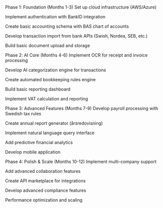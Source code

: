 Phase 1: Foundation (Months 1-3)
Set up cloud infrastructure (AWS/Azure)

Implement authentication with BankID integration

Create basic accounting schema with BAS chart of accounts

Develop transaction import from bank APIs (Swish, Nordea, SEB, etc.)

Build basic document upload and storage

Phase 2: AI Core (Months 4-6)
Implement OCR for receipt and invoice processing

Develop AI categorization engine for transactions

Create automated bookkeeping rules engine

Build basic reporting dashboard

Implement VAT calculation and reporting

Phase 3: Advanced Features (Months 7-9)
Develop payroll processing with Swedish tax rules

Create annual report generator (årsredovisning)

Implement natural language query interface

Add predictive financial analytics

Develop mobile application

Phase 4: Polish & Scale (Months 10-12)
Implement multi-company support

Add advanced collaboration features

Create API marketplace for integrations

Develop advanced compliance features

Performance optimization and scaling